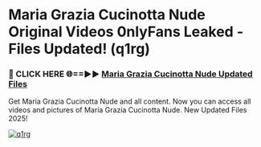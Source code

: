 # Maria Grazia Cucinotta Nude Original Videos 0nlyFans Leaked - Files Updated! (q1rg)

<h3>🔴 CLICK HERE 🌐==►► <a href="https://tinyurl.com/yc6ubb5a" rel="nofollow">Maria Grazia Cucinotta Nude Updated Files</a></h3>

Get Maria Grazia Cucinotta Nude and all content. Now you can access all videos and pictures of Maria Grazia Cucinotta Nude. New Updated Files 2025!

[![q1rg](https://i.imgur.com/7eu0CRL.gif)](https://tinyurl.com/yc6ubb5a)
